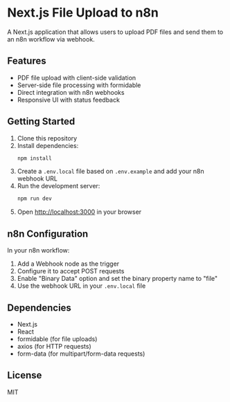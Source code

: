 # Next.js File Upload to n8n

A Next.js application that allows users to upload PDF files and send them to an n8n workflow via webhook.

## Features

- PDF file upload with client-side validation
- Server-side file processing with formidable
- Direct integration with n8n webhooks
- Responsive UI with status feedback

## Getting Started

1. Clone this repository
2. Install dependencies:
   ```bash
   npm install
   ```
3. Create a `.env.local` file based on `.env.example` and add your n8n webhook URL
4. Run the development server:
   ```bash
   npm run dev
   ```
5. Open [http://localhost:3000](http://localhost:3000) in your browser

## n8n Configuration

In your n8n workflow:

1. Add a Webhook node as the trigger
2. Configure it to accept POST requests
3. Enable "Binary Data" option and set the binary property name to "file"
4. Use the webhook URL in your `.env.local` file

## Dependencies

- Next.js
- React
- formidable (for file uploads)
- axios (for HTTP requests)
- form-data (for multipart/form-data requests)

## License

MIT
